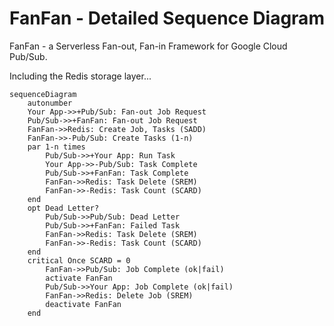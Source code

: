 # FanFan - Detailed Sequence Diagram

FanFan - a Serverless Fan-out, Fan-in Framework for Google Cloud Pub/Sub.


Including the Redis storage layer...

```mermaid
sequenceDiagram
    autonumber
    Your App->>+Pub/Sub: Fan-out Job Request
    Pub/Sub->>+FanFan: Fan-out Job Request
    FanFan->>Redis: Create Job, Tasks (SADD)
    FanFan->>-Pub/Sub: Create Tasks (1-n)
    par 1-n times
        Pub/Sub->>+Your App: Run Task
        Your App->>-Pub/Sub: Task Complete
        Pub/Sub->>+FanFan: Task Complete
        FanFan->>Redis: Task Delete (SREM)
        FanFan->>-Redis: Task Count (SCARD)
    end
    opt Dead Letter?
        Pub/Sub->>Pub/Sub: Dead Letter
        Pub/Sub->>+FanFan: Failed Task
        FanFan->>Redis: Task Delete (SREM)
        FanFan->>-Redis: Task Count (SCARD)
    end
    critical Once SCARD = 0
        FanFan->>Pub/Sub: Job Complete (ok|fail)
        activate FanFan
        Pub/Sub->>Your App: Job Complete (ok|fail)
        FanFan->>Redis: Delete Job (SREM)
        deactivate FanFan
    end
```
